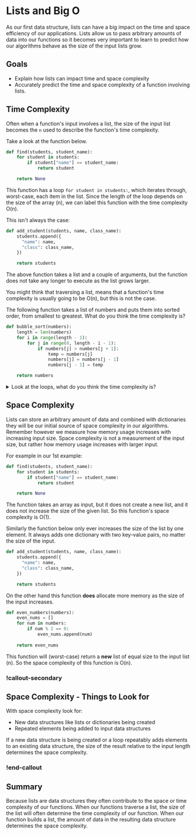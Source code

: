 # Lists and Big O

As our first data structure, lists can have a big impact on the time and space efficiency of our applications.  Lists allow us to pass arbitrary amounts of data into our functions so it becomes very important to learn to predict how our algorithms behave as the size of the input lists grow.

## Goals

- Explain how lists can impact time and space complexity
- Accurately predict the time and space complexity of a function involving lists.  

## Time Complexity

Often when a function's input involves a list, the size of the input list becomes the `n` used to describe the function's time complexity.

Take a look at the function below.

```python
def find(students, student_name):
    for student in students:
        if student["name"] == student_name:
            return student

    return None
```

This function has a loop `for student in students:`,  which iterates through, worst-case, each item in the list.  Since the length of the loop depends on the size of the array (n), we can label this function with the time complexity O(n).

This isn't always the case:

```python
def add_student(students, name, class_name):
    students.append({
      "name": name,
      "class": class_name,
    })

    return students
```

The above function takes a list and a couple of arguments, but the function does not take any longer to execute as the list grows larger.

You might think that traversing a list, means that a function's time complexity is usually going to be O(n), but this is not the case.  

The following function takes a list of numbers and puts them into sorted order, from smallest to greatest.  What do you think the time complexity is?

```python
def bubble_sort(numbers):
    length = len(numbers)
    for i in range(length - 1):
        for j in range(0, length - i - 1):
            if numbers[j] > numbers[j + 1]:
                temp = numbers[j]
                numbers[j] = numbers[j - 1]
                numbers[j - 1] = temp

    return numbers
```

<details>
  <summary>Look at the loops, what do you think the time complexity is?</summary>

  If the size of `numbers` is `n`.  The outer loop will execute roughly `n` times.  Inside that loop is `for j in range(0, length - i - 1):` which will also execute roughly `n` times.  When you have a loop within a loop their time complexities multiply O(n * n) = O(n<sup>2</sup>)
</details>

## Space Complexity

Lists can store an arbitrary amount of data and combined with dictionaries they will be our initial source of space complexity in our algorithms.  Remember however we measure how memory usage increases with increasing input size.  Space complexity is not a measurement of the input size, but rather how memory usage increases with larger input.

For example in our 1st example:

```python
def find(students, student_name):
    for student in students:
        if student["name"] == student_name:
            return student

    return None
```

The function takes an array as input, but it does not create a new list, and it does not increase the size of the given list.  So this function's space complexity is O(1).

Similarly the function below only ever increases the size of the list by one element.  It always adds one dictionary with two key-value pairs, no matter the size of the input.

```python
def add_student(students, name, class_name):
    students.append({
      "name": name,
      "class": class_name,
    })

    return students
```

On the other hand this function **does** allocate more memory as the size of the input increases.

```python
def even_numbers(numbers):
    even_nums = []
    for num in numbers:
        if num % 2 == 0:
            even_nums.append(num)
    
    return even_nums
```

This function will (worst-case) return a **new** list of equal size to the input list (n).  So the space complexity of this function is O(n).

<!-- available callout types: info, success, warning, danger, secondary  -->
### !callout-secondary

## Space Complexity - Things to Look for

With space complexity look for:

* New data structures like lists or dictionaries being created
* Repeated elements being added to input data structures

If a new data structure is being created or a loop repeatably adds elements to an existing data structure, the size of the result relative to the input length determines the space complexity.

### !end-callout

## Summary

Because lists are data structures they often contribute to the space or time complexity of our functions.  When our functions traverse a list, the size of the list will often determine the time complexity of our function.  When our function builds a list, the amount of data in the resulting data structure determines the space complexity.